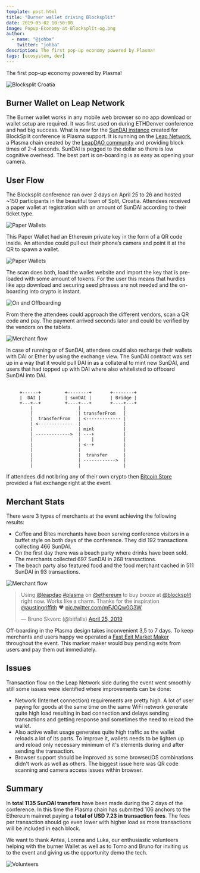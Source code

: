 ```yaml
---
template: post.html
title: "Burner wallet driving Blocksplit"
date: 2019-05-02 10:50:00
image: Popup-Economy-at-Blocksplit-og.png
author:
  - name: "@johba"
    twitter: "johba"
description: The first pop-up economy powered by Plasma!
tags: [ecosystem, dev]
---
```


The first pop-up economy powered by Plasma!

<img src="/img/blog/blocksplit.jpg" alt="Blocksplit Croatia">

## Burner Wallet on Leap Network

The Burner wallet works in any mobile web browser so no app download or wallet setup are required. It was first used on during ETHDenver conference and had big success. What is new for the [SunDAI instance](https://sundai.io) created for BlockSplit conference is Plasma support. It is running on the [Leap Network](https://mainnet.leapdao.org), a Plasma chain created by the [LeapDAO community](https://leapdao.org) and providing block times of 2-4 seconds. SunDAI is pegged to the dollar so there is low cognitive overhead. The best part is on-boarding is as easy as opening your camera.

## User Flow

The Blocksplit conference ran over 2 days on April 25 to 26 and hosted ~150 participants in the beautiful town of Split, Croatia. Attendees received a paper wallet at registration with an amount of SunDAI according to their ticket type.

<img src="/img/blog/bsUser1.jpg" alt="Paper Wallets">

This Paper Wallet had an Ethereum private key in the form of a QR code inside. An attendee could pull out their phone’s camera and point it at the QR to spawn a wallet.

<img src="/img/blog/bsUser3.jpg" alt="Paper Wallets">

The scan does both, load the wallet website and import the key that is pre-loaded with some amount of tokens. For the user this means that hurdles like app download and securing seed phrases are not needed and the on-boarding into crypto is instant.

<img src="/img/blog/bsUser5.jpg" alt="On and Offboarding">

From there the attendees could approach the different vendors, scan a QR code and pay. The payment arrived seconds later and could be verified by the vendors on the tablets.

<img src="/img/blog/bsMerchant.jpg" alt=" Merchant flow">

In case of running or of SunDAI, attendees could also recharge their wallets with DAI or Ether by using the exchange view. The SunDAI contract was set up in a way that it would pull DAI in as a collateral to mint new SunDAI, and users that had topped up with DAI where also whitelisted to offboard SunDAI into DAI.
<br>
<br>

```
     +------+         +--------+       +--------+
     |  DAI |         | sunDAI |       | Bridge |
     +---+--+         +----+---+       +----+---+
         |                 |                |
         |                 | transferFrom   |
         |  transferFrom   | <------------- |
         | <-------------  |                |
         |                 | mint           |
         | ------------->  | ---+           |
         |                 |    |           |
         |                 | <--+           |
         |                 |                |
         |                 |  transfer      |
         |                 | ------------>  |
         |                 |                |
```

If attendees did not bring any of their own crypto then [Bitcoin Store](https://www.bitcoin-store.hr/) provided a fiat exchange right at the event.

## Merchant Stats

There were 3 types of merchants at the event achieving the following results:

- Coffee and Bites merchants have been serving conference visitors in a buffet style on both days of the conference. They did 192 transactions collecting 466 SunDAI.
- On the first day there was a beach party where drinks have been sold. The merchants collected 697 SunDAI in 268 transactions.
- The beach party also featured food and the food merchant cached in 511 SunDAI in 93 transactions.

<img src="/img/blog/bsParty.jpg" alt=" Merchant flow">

<blockquote class="twitter-tweet"><p lang="en" dir="ltr">Using <a href="https://twitter.com/leapdao?ref_src=twsrc%5Etfw">@leapdao</a> <a href="https://twitter.com/hashtag/plasma?src=hash&amp;ref_src=twsrc%5Etfw">#plasma</a> on <a href="https://twitter.com/ethereum?ref_src=twsrc%5Etfw">@ethereum</a> to buy booze at <a href="https://twitter.com/blocksplit?ref_src=twsrc%5Etfw">@blocksplit</a> right now. Works like a charm. Thanks for the inspiration <a href="https://twitter.com/austingriffith?ref_src=twsrc%5Etfw">@austingriffith</a> ❤️ <a href="https://t.co/mFJOQw0G3W">pic.twitter.com/mFJOQw0G3W</a></p>&mdash; Bruno Skvorc (@bitfalls) <a href="https://twitter.com/bitfalls/status/1121489973193134080?ref_src=twsrc%5Etfw">April 25, 2019</a></blockquote> <script async src="https://platform.twitter.com/widgets.js" charset="utf-8"></script>

Off-boarding in the Plasma design takes inconvenient 3,5 to 7 days. To keep merchants and users happy we operated a [Fast Exit Market Maker](https://github.com/leapdao/exit-market-maker) throughout the event. This marker maker would buy pending exits from users and pay them out immediately.

## Issues

Transaction flow on the Leap Network side during the event went smoothly still some issues were identified where improvements can be done:

- Network (Internet connection) requirements are pretty high. A lot of user paying for goods at the same time on the same WiFi network generate quite high load resulting in bad connection and delays sending transactions and getting response and sometimes the need to reload the wallet.
- Also active wallet usage generates quite high traffic as the wallet reloads a lot of its parts. To improve it, wallets needs to be lighten up and reload only necessary minimum of it's elements during and after sending the transaction.
- Browser support should be improved as some browser/OS combinations didn't work as well as others. The biggest issue here was QR code scanning and camera access issues within browser.

## Summary

In **total 1135 SunDAI transfers** have been made during the 2 days of the conference. In this time the Plasma chain has submitted 106 anchors to the Ethereum mainnet paying a **total of USD 7.23 in transaction fees**. The fees per transaction should go even lower with higher load as more transactions will be included in each block.

We want to thank Antea, Lorena and Luka, our enthusiastic volunteers helping with the burner Wallet as well as to Tomo and Bruno for inviting us to the event and giving us the opportunity demo the tech.

<img src="/img/blog/bsVolunteers.jpg" alt="Volunteers">

